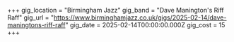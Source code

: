 +++
gig_location = "Birmingham Jazz"
gig_band = "Dave Manington's Riff Raff"
gig_url = "https://www.birminghamjazz.co.uk/gigs/2025-02-14/dave-maningtons-riff-raff"
gig_date = 2025-02-14T00:00:00.000Z
gig_cost = 15
+++

